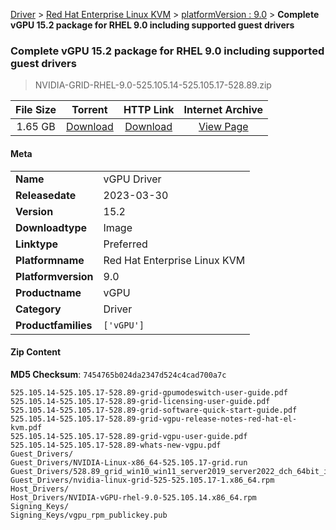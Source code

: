 
[Driver](/README.md)  >  [Red Hat Enterprise Linux KVM](/index/Driver/Red_Hat_Enterprise_Linux_KVM.md)  >  [platformVersion : 9.0](/index/Driver/Red_Hat_Enterprise_Linux_KVM/9.0.md)  >  **Complete vGPU 15.2 package for RHEL 9.0 including supported guest drivers**


###    Complete vGPU 15.2 package for RHEL 9.0 including supported guest drivers

> NVIDIA-GRID-RHEL-9.0-525.105.14-525.105.17-528.89.zip   


| **File Size** | **Torrent**  | **HTTP Link** | **Internet Archive** |
|:-------------:|:------------:|:-------------:|:--------------------:|
| 1.65 GB |  [Download](https://archive.org/download/nvgpu_NVIDIA-GRID-RHEL-9.0-525.105.14-525.105.17-528.89.zip/nvgpu_NVIDIA-GRID-RHEL-9.0-525.105.14-525.105.17-528.89.zip_archive.torrent)       | [Download](https://archive.org/compress/nvgpu_NVIDIA-GRID-RHEL-9.0-525.105.14-525.105.17-528.89.zip) | [View Page](https://archive.org/details/nvgpu_NVIDIA-GRID-RHEL-9.0-525.105.14-525.105.17-528.89.zip)       |

#### Meta

<table>
<tr><td><strong>Name</strong></td><td>vGPU Driver</td></tr>
<tr><td><strong>Releasedate</strong></td><td>2023-03-30</td></tr>
<tr><td><strong>Version</strong></td><td>15.2</td></tr>
<tr><td><strong>Downloadtype</strong></td><td>Image</td></tr>
<tr><td><strong>Linktype</strong></td><td>Preferred</td></tr>
<tr><td><strong>Platformname</strong></td><td>Red Hat Enterprise Linux KVM</td></tr>
<tr><td><strong>Platformversion</strong></td><td>9.0</td></tr>
<tr><td><strong>Productname</strong></td><td>vGPU</td></tr>
<tr><td><strong>Category</strong></td><td>Driver</td></tr>
<tr><td><strong>Productfamilies</strong></td><td><code>['vGPU']</code></td></tr>
</table>

#### Zip Content

**MD5 Checksum**: `7454765b024da2347d524c4cad700a7c`

```text
525.105.14-525.105.17-528.89-grid-gpumodeswitch-user-guide.pdf
525.105.14-525.105.17-528.89-grid-licensing-user-guide.pdf
525.105.14-525.105.17-528.89-grid-software-quick-start-guide.pdf
525.105.14-525.105.17-528.89-grid-vgpu-release-notes-red-hat-el-kvm.pdf
525.105.14-525.105.17-528.89-grid-vgpu-user-guide.pdf
525.105.14-525.105.17-528.89-whats-new-vgpu.pdf
Guest_Drivers/
Guest_Drivers/NVIDIA-Linux-x86_64-525.105.17-grid.run
Guest_Drivers/528.89_grid_win10_win11_server2019_server2022_dch_64bit_international.exe
Guest_Drivers/nvidia-linux-grid-525-525.105.17-1.x86_64.rpm
Host_Drivers/
Host_Drivers/NVIDIA-vGPU-rhel-9.0-525.105.14.x86_64.rpm
Signing_Keys/
Signing_Keys/vgpu_rpm_publickey.pub
```